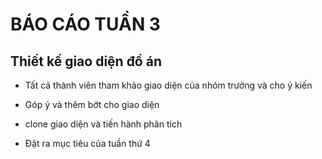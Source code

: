 # BÁO CÁO TUẦN 3

## Thiết kế giao diện đồ án 

* Tất cả thành viên tham khảo giao diện của nhóm trưởng và cho ý kiến 

* Góp ý và thêm bớt cho giao diện 

* clone giao diện và tiến hành phân tích





* Đặt ra mục tiêu của tuần thứ 4
